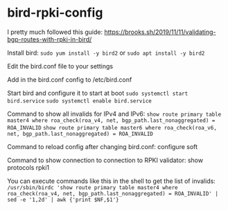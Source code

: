 # bird-rpki-config

I pretty much followed this guide: https://brooks.sh/2019/11/11/validating-bgp-routes-with-rpki-in-bird/

Install bird:
`sudo yum install -y bird2`
or
`sudo apt install -y bird2`

Edit the bird.conf file to your settings

Add in the bird.conf config to /etc/bird.conf 

Start bird and configure it to start at boot
`sudo systemctl start bird.service`
`sudo systemctl enable bird.service`

Command to show all invalids for IPv4 and IPv6:
`show route primary table master4 where roa_check(roa_v4, net, bgp_path.last_nonaggregated) = ROA_INVALID`
`show route primary table master6 where roa_check(roa_v6, net, bgp_path.last_nonaggregated) = ROA_INVALID`

Command to reload config after changing bird.conf:
configure soft

Command to show connection to connection to RPKI validator:
show protocols rpki1

You can execute commands like this in the shell to get the list of invalids:
`/usr/sbin/birdc 'show route primary table master4 where roa_check(roa_v4, net, bgp_path.last_nonaggregated) = ROA_INVALID' | sed -e '1,2d' | awk {'print $NF,$1'}`

